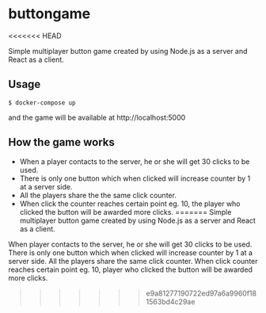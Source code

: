 # buttongame
<<<<<<< HEAD

Simple multiplayer button game created by using Node.js as a server and React as a client. 

## Usage

```
$ docker-compose up
```
and the game will be available at http://localhost:5000


## How the game works
- When a player contacts to the server, he or she will get 30 clicks to be used.
- There is only one button which when clicked will increase counter by 1 at a server side.
- All the players share the the same click counter.
- When click the counter reaches certain point eg. 10, the player who clicked the button will be awarded more clicks.
=======
Simple multiplayer button game created by using Node.js as a server and React as a client. 

When player contacts to the server, he or she will get 30 clicks to be used. 
There is only one button which when clicked will increase counter by 1 at a server side. 
All the players share the same click counter. When click counter reaches certain point eg. 10, 
player who clicked the button will be awarded more clicks.
>>>>>>> e9a81277190722ed97a6a9960f181563bd4c29ae
